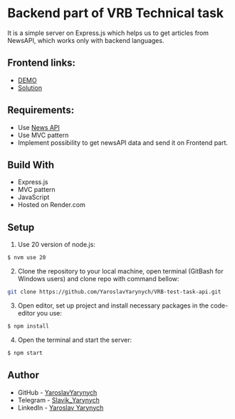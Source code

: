 # Backend part of VRB Technical task

It is a simple server on Express.js which helps us to get articles from NewsAPI, which works only with backend languages.
## Frontend links:

- [DEMO](https://yaroslavyarynych.github.io/VRB-react-tech-task/)
- [Solution](https://github.com/YaroslavYarynych/VRB-react-tech-task.git)

## Requirements:
- Use [News API](https://newsapi.org/)
- Use MVC pattern
- Implement possibility to get newsAPI data and send it on Frontend part.
  
## Build With

- Express.js
- MVC pattern
- JavaScript
- Hosted on Render.com

## Setup

1. Use 20 version of node.js: <br>

```sh
$ nvm use 20
```

2. Clone the repository to your local machine, open terminal (GitBash for Windows users) and clone repo with command bellow:

```sh
git clone https://github.com/YaroslavYarynych/VRB-test-task-api.git
```

3. Open editor, set up project and install necessary packages in the code-editor you use:

```sh
$ npm install
```

4. Open the terminal and start the server:

```sh
$ npm start
```

## Author

- GitHub - [YaroslavYarynych](https://github.com/YaroslavYarynych)
- Telegram - [Slavik_Yarynych](https://t.me/Slavik_Yarynych)
- LinkedIn - [Yaroslav Yarynych](https://www.linkedin.com/in/yaroslav-yarynych-87856722a/)
